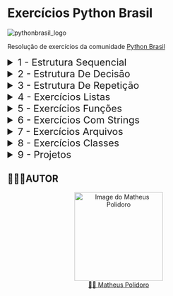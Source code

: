 # Exercícios Python Brasil 
![pythonbrasil_logo](https://github.com/MatheusLPolidoro/python_brasil/assets/89528428/7c43d52a-bf1a-4add-9b72-72962962a3f9)

Resolução de exercícios da comunidade [Python Brasil](https://wiki.python.org.br/ListaDeExercicios)

<details>
  <summary style="font-size:22px; cursor: pointer;">1 - Estrutura Sequencial</summary>

  | Enunciados   | Soluções          | Status|
  |:-------------|:------------------|:------|
  |[Ex. 01](https://github.com/MatheusLPolidoro/python_brasil/blob/main/1%20-%20EstruturaSequencial/01/exercicio.md)|[Ex. 01](https://github.com/MatheusLPolidoro/python_brasil/blob/main/1%20-%20EstruturaSequencial/01/__init__.py) | :heavy_check_mark:|
  |[Ex. 02](https://github.com/MatheusLPolidoro/python_brasil/blob/main/1%20-%20EstruturaSequencial/02/exercicio.md)|[Ex. 02](https://github.com/MatheusLPolidoro/python_brasil/blob/main/1%20-%20EstruturaSequencial/02/__init__.py) | :heavy_check_mark:|
  |[Ex. 03](https://github.com/MatheusLPolidoro/python_brasil/blob/main/1%20-%20EstruturaSequencial/03/exercicio.md)|[Ex. 03](https://github.com/MatheusLPolidoro/python_brasil/blob/main/1%20-%20EstruturaSequencial/03/__init__.py) | :heavy_check_mark:|
  |[Ex. 04](https://github.com/MatheusLPolidoro/python_brasil/blob/main/1%20-%20EstruturaSequencial/04/exercicio.md)|[Ex. 04](https://github.com/MatheusLPolidoro/python_brasil/blob/main/1%20-%20EstruturaSequencial/04/__init__.py) | :heavy_check_mark:|
  |[Ex. 05](https://github.com/MatheusLPolidoro/python_brasil/blob/main/1%20-%20EstruturaSequencial/05/exercicio.md)|[Ex. 05](https://github.com/MatheusLPolidoro/python_brasil/blob/main/1%20-%20EstruturaSequencial/05/__init__.py) | :heavy_check_mark:|
  |[Ex. 06](https://github.com/MatheusLPolidoro/python_brasil/blob/main/1%20-%20EstruturaSequencial/06/exercicio.md)|[Ex. 06](https://github.com/MatheusLPolidoro/python_brasil/blob/main/1%20-%20EstruturaSequencial/06/__init__.py) | :heavy_check_mark:|
  |[Ex. 07](https://github.com/MatheusLPolidoro/python_brasil/blob/main/1%20-%20EstruturaSequencial/07/exercicio.md)|[Ex. 07](https://github.com/MatheusLPolidoro/python_brasil/blob/main/1%20-%20EstruturaSequencial/07/__init__.py) | :heavy_check_mark:|
  |[Ex. 08](https://github.com/MatheusLPolidoro/python_brasil/blob/main/1%20-%20EstruturaSequencial/08/exercicio.md)|[Ex. 08](https://github.com/MatheusLPolidoro/python_brasil/blob/main/1%20-%20EstruturaSequencial/08/__init__.py) | :heavy_check_mark:|
  |[Ex. 09](https://github.com/MatheusLPolidoro/python_brasil/blob/main/1%20-%20EstruturaSequencial/09/exercicio.md)|[Ex. 09](https://github.com/MatheusLPolidoro/python_brasil/blob/main/1%20-%20EstruturaSequencial/09/__init__.py) | :heavy_check_mark:|
  |[Ex. 10](https://github.com/MatheusLPolidoro/python_brasil/blob/main/1%20-%20EstruturaSequencial/10/exercicio.md)|[Ex. 10](https://github.com/MatheusLPolidoro/python_brasil/blob/main/1%20-%20EstruturaSequencial/10/__init__.py) | :heavy_check_mark:| 
  |[Ex. 11](https://github.com/MatheusLPolidoro/python_brasil/blob/main/1%20-%20EstruturaSequencial/11/exercicio.md)|[Ex. 11](https://github.com/MatheusLPolidoro/python_brasil/blob/main/1%20-%20EstruturaSequencial/11/__init__.py) | :heavy_check_mark:| 
  |[Ex. 12](https://github.com/MatheusLPolidoro/python_brasil/blob/main/1%20-%20EstruturaSequencial/12/exercicio.md)|[Ex. 12](https://github.com/MatheusLPolidoro/python_brasil/blob/main/1%20-%20EstruturaSequencial/12/__init__.py) | :heavy_check_mark:| 
  |[Ex. 13](https://github.com/MatheusLPolidoro/python_brasil/blob/main/1%20-%20EstruturaSequencial/13/exercicio.md)|[Ex. 13](https://github.com/MatheusLPolidoro/python_brasil/blob/main/1%20-%20EstruturaSequencial/13/__init__.py) | :heavy_check_mark:| 
  |[Ex. 14](https://github.com/MatheusLPolidoro/python_brasil/blob/main/1%20-%20EstruturaSequencial/14/exercicio.md)|[Ex. 14](https://github.com/MatheusLPolidoro/python_brasil/blob/main/1%20-%20EstruturaSequencial/14/__init__.py) | :heavy_check_mark:| 
  |[Ex. 15](https://github.com/MatheusLPolidoro/python_brasil/blob/main/1%20-%20EstruturaSequencial/15/exercicio.md)|[Ex. 15](https://github.com/MatheusLPolidoro/python_brasil/blob/main/1%20-%20EstruturaSequencial/15/__init__.py) | :heavy_check_mark:| 
  |[Ex. 16](https://github.com/MatheusLPolidoro/python_brasil/blob/main/1%20-%20EstruturaSequencial/16/exercicio.md)|[Ex. 16](https://github.com/MatheusLPolidoro/python_brasil/blob/main/1%20-%20EstruturaSequencial/16/__init__.py) | :heavy_check_mark:| 
  |[Ex. 17](https://github.com/MatheusLPolidoro/python_brasil/blob/main/1%20-%20EstruturaSequencial/17/exercicio.md)|[Ex. 17](https://github.com/MatheusLPolidoro/python_brasil/blob/main/1%20-%20EstruturaSequencial/17/__init__.py) | :heavy_check_mark:| 
  |[Ex. 18](https://github.com/MatheusLPolidoro/python_brasil/blob/main/1%20-%20EstruturaSequencial/18/exercicio.md)|[Ex. 18](https://github.com/MatheusLPolidoro/python_brasil/blob/main/1%20-%20EstruturaSequencial/18/__init__.py) | :heavy_check_mark:| 

</details>

<details>
  <summary style="font-size:22px; cursor: pointer;">2 - Estrutura De Decisão</summary>

  
  | Enunciados   | Soluções          | Status|
  |:-------------|:------------------|:------|
  |[Ex. 01](https://github.com/MatheusLPolidoro/python_brasil/blob/main/2%20-%20EstruturaDeDecisao/01/exercicio.md)|[Ex. 01](https://github.com/MatheusLPolidoro/python_brasil/blob/main/2%20-%20EstruturaDeDecisao/01/__init__.py) | :heavy_check_mark:|
  |[Ex. 02](https://github.com/MatheusLPolidoro/python_brasil/blob/main/2%20-%20EstruturaDeDecisao/02/exercicio.md)|[Ex. 02](https://github.com/MatheusLPolidoro/python_brasil/blob/main/2%20-%20EstruturaDeDecisao/02/__init__.py) | :heavy_check_mark:|
  |[Ex. 03](https://github.com/MatheusLPolidoro/python_brasil/blob/main/2%20-%20EstruturaDeDecisao/03/exercicio.md)|[Ex. 03](https://github.com/MatheusLPolidoro/python_brasil/blob/main/2%20-%20EstruturaDeDecisao/03/__init__.py) | :heavy_check_mark:|
  |[Ex. 04](https://github.com/MatheusLPolidoro/python_brasil/blob/main/2%20-%20EstruturaDeDecisao/04/exercicio.md)|[Ex. 04](https://github.com/MatheusLPolidoro/python_brasil/blob/main/2%20-%20EstruturaDeDecisao/04/__init__.py) | :heavy_check_mark:|
  |[Ex. 05](https://github.com/MatheusLPolidoro/python_brasil/blob/main/2%20-%20EstruturaDeDecisao/05/exercicio.md)|[Ex. 05](https://github.com/MatheusLPolidoro/python_brasil/blob/main/2%20-%20EstruturaDeDecisao/05/__init__.py) | :heavy_check_mark:|
  |[Ex. 06](https://github.com/MatheusLPolidoro/python_brasil/blob/main/2%20-%20EstruturaDeDecisao/06/exercicio.md)|[Ex. 06](https://github.com/MatheusLPolidoro/python_brasil/blob/main/2%20-%20EstruturaDeDecisao/06/__init__.py) | :heavy_check_mark:|
  |[Ex. 07](https://github.com/MatheusLPolidoro/python_brasil/blob/main/2%20-%20EstruturaDeDecisao/07/exercicio.md)|[Ex. 07](https://github.com/MatheusLPolidoro/python_brasil/blob/main/2%20-%20EstruturaDeDecisao/07/__init__.py) | :heavy_check_mark:|
  |[Ex. 08](https://github.com/MatheusLPolidoro/python_brasil/blob/main/2%20-%20EstruturaDeDecisao/08/exercicio.md)|[Ex. 08](https://github.com/MatheusLPolidoro/python_brasil/blob/main/2%20-%20EstruturaDeDecisao/08/__init__.py) | :heavy_check_mark:|
  |[Ex. 09](https://github.com/MatheusLPolidoro/python_brasil/blob/main/2%20-%20EstruturaDeDecisao/09/exercicio.md)|[Ex. 09](https://github.com/MatheusLPolidoro/python_brasil/blob/main/2%20-%20EstruturaDeDecisao/09/__init__.py) | :heavy_check_mark:|
  |[Ex. 10](https://github.com/MatheusLPolidoro/python_brasil/blob/main/2%20-%20EstruturaDeDecisao/10/exercicio.md)|[Ex. 10](https://github.com/MatheusLPolidoro/python_brasil/blob/main/2%20-%20EstruturaDeDecisao/10/__init__.py) | :heavy_check_mark:| 
  |[Ex. 11](https://github.com/MatheusLPolidoro/python_brasil/blob/main/2%20-%20EstruturaDeDecisao/11/exercicio.md)|[Ex. 11](https://github.com/MatheusLPolidoro/python_brasil/blob/main/2%20-%20EstruturaDeDecisao/11/__init__.py) | :heavy_check_mark:| 
  |[Ex. 12](https://github.com/MatheusLPolidoro/python_brasil/blob/main/2%20-%20EstruturaDeDecisao/12/exercicio.md)|[Ex. 12](https://github.com/MatheusLPolidoro/python_brasil/blob/main/2%20-%20EstruturaDeDecisao/12/__init__.py) | :heavy_check_mark:| 
  |[Ex. 13](https://github.com/MatheusLPolidoro/python_brasil/blob/main/2%20-%20EstruturaDeDecisao/13/exercicio.md)|[Ex. 13](https://github.com/MatheusLPolidoro/python_brasil/blob/main/2%20-%20EstruturaDeDecisao/13/__init__.py) | :heavy_check_mark:| 
  |[Ex. 14](https://github.com/MatheusLPolidoro/python_brasil/blob/main/2%20-%20EstruturaDeDecisao/14/exercicio.md)|[Ex. 14](https://github.com/MatheusLPolidoro/python_brasil/blob/main/2%20-%20EstruturaDeDecisao/14/__init__.py) | :heavy_check_mark:| 
  |[Ex. 15](https://github.com/MatheusLPolidoro/python_brasil/blob/main/2%20-%20EstruturaDeDecisao/15/exercicio.md)|[Ex. 15](https://github.com/MatheusLPolidoro/python_brasil/blob/main/2%20-%20EstruturaDeDecisao/15/__init__.py) | :heavy_check_mark:| 
  |[Ex. 16](https://github.com/MatheusLPolidoro/python_brasil/blob/main/2%20-%20EstruturaDeDecisao/16/exercicio.md)|[Ex. 16](https://github.com/MatheusLPolidoro/python_brasil/blob/main/2%20-%20EstruturaDeDecisao/16/__init__.py) | :heavy_check_mark:| 
  |[Ex. 17](https://github.com/MatheusLPolidoro/python_brasil/blob/main/2%20-%20EstruturaDeDecisao/17/exercicio.md)|[Ex. 17](https://github.com/MatheusLPolidoro/python_brasil/blob/main/2%20-%20EstruturaDeDecisao/17/__init__.py) | :heavy_check_mark:| 
  |[Ex. 18](https://github.com/MatheusLPolidoro/python_brasil/blob/main/2%20-%20EstruturaDeDecisao/18/exercicio.md)|[Ex. 18](https://github.com/MatheusLPolidoro/python_brasil/blob/main/2%20-%20EstruturaDeDecisao/18/__init__.py) | | 
  |[Ex. 19](https://github.com/MatheusLPolidoro/python_brasil/blob/main/2%20-%20EstruturaDeDecisao/19/exercicio.md)|[Ex. 19](https://github.com/MatheusLPolidoro/python_brasil/blob/main/2%20-%20EstruturaDeDecisao/19/__init__.py) | | 
  |[Ex. 20](https://github.com/MatheusLPolidoro/python_brasil/blob/main/2%20-%20EstruturaDeDecisao/20/exercicio.md)|[Ex. 20](https://github.com/MatheusLPolidoro/python_brasil/blob/main/2%20-%20EstruturaDeDecisao/20/__init__.py) | | 
  |[Ex. 21](https://github.com/MatheusLPolidoro/python_brasil/blob/main/2%20-%20EstruturaDeDecisao/21/exercicio.md)|[Ex. 21](https://github.com/MatheusLPolidoro/python_brasil/blob/main/2%20-%20EstruturaDeDecisao/21/__init__.py) | | 
  |[Ex. 22](https://github.com/MatheusLPolidoro/python_brasil/blob/main/2%20-%20EstruturaDeDecisao/22/exercicio.md)|[Ex. 22](https://github.com/MatheusLPolidoro/python_brasil/blob/main/2%20-%20EstruturaDeDecisao/22/__init__.py) | | 
  |[Ex. 23](https://github.com/MatheusLPolidoro/python_brasil/blob/main/2%20-%20EstruturaDeDecisao/23/exercicio.md)|[Ex. 23](https://github.com/MatheusLPolidoro/python_brasil/blob/main/2%20-%20EstruturaDeDecisao/23/__init__.py) | | 
  |[Ex. 24](https://github.com/MatheusLPolidoro/python_brasil/blob/main/2%20-%20EstruturaDeDecisao/24/exercicio.md)|[Ex. 24](https://github.com/MatheusLPolidoro/python_brasil/blob/main/2%20-%20EstruturaDeDecisao/24/__init__.py) | | 
  |[Ex. 25](https://github.com/MatheusLPolidoro/python_brasil/blob/main/2%20-%20EstruturaDeDecisao/25/exercicio.md)|[Ex. 25](https://github.com/MatheusLPolidoro/python_brasil/blob/main/2%20-%20EstruturaDeDecisao/25/__init__.py) | | 
  |[Ex. 26](https://github.com/MatheusLPolidoro/python_brasil/blob/main/2%20-%20EstruturaDeDecisao/26/exercicio.md)|[Ex. 26](https://github.com/MatheusLPolidoro/python_brasil/blob/main/2%20-%20EstruturaDeDecisao/26/__init__.py) | | 
  |[Ex. 27](https://github.com/MatheusLPolidoro/python_brasil/blob/main/2%20-%20EstruturaDeDecisao/27/exercicio.md)|[Ex. 27](https://github.com/MatheusLPolidoro/python_brasil/blob/main/2%20-%20EstruturaDeDecisao/27/__init__.py) | | 
  |[Ex. 28](https://github.com/MatheusLPolidoro/python_brasil/blob/main/2%20-%20EstruturaDeDecisao/28/exercicio.md)|[Ex. 28](https://github.com/MatheusLPolidoro/python_brasil/blob/main/2%20-%20EstruturaDeDecisao/28/__init__.py) | | 

</details>

<details>
  <summary style="font-size:22px; cursor: pointer;">3 - Estrutura De Repetição</summary>

  
  | Enunciados   | Soluções          | Status|
  |:-------------|:------------------|:------|
  |[Ex. 01](https://github.com/MatheusLPolidoro/python_brasil/blob/main/3%20-%20EstruturaDeRepeticao/01/exercicio.md)|[Ex. 01](https://github.com/MatheusLPolidoro/python_brasil/blob/main/3%20-%20EstruturaDeRepeticao/01/__init__.py) | |
  |[Ex. 02](https://github.com/MatheusLPolidoro/python_brasil/blob/main/3%20-%20EstruturaDeRepeticao/02/exercicio.md)|[Ex. 02](https://github.com/MatheusLPolidoro/python_brasil/blob/main/3%20-%20EstruturaDeRepeticao/02/__init__.py) | |
  |[Ex. 03](https://github.com/MatheusLPolidoro/python_brasil/blob/main/3%20-%20EstruturaDeRepeticao/03/exercicio.md)|[Ex. 03](https://github.com/MatheusLPolidoro/python_brasil/blob/main/3%20-%20EstruturaDeRepeticao/03/__init__.py) | |
  |[Ex. 04](https://github.com/MatheusLPolidoro/python_brasil/blob/main/3%20-%20EstruturaDeRepeticao/04/exercicio.md)|[Ex. 04](https://github.com/MatheusLPolidoro/python_brasil/blob/main/3%20-%20EstruturaDeRepeticao/04/__init__.py) | |
  |[Ex. 05](https://github.com/MatheusLPolidoro/python_brasil/blob/main/3%20-%20EstruturaDeRepeticao/05/exercicio.md)|[Ex. 05](https://github.com/MatheusLPolidoro/python_brasil/blob/main/3%20-%20EstruturaDeRepeticao/05/__init__.py) | |
  |[Ex. 06](https://github.com/MatheusLPolidoro/python_brasil/blob/main/3%20-%20EstruturaDeRepeticao/06/exercicio.md)|[Ex. 06](https://github.com/MatheusLPolidoro/python_brasil/blob/main/3%20-%20EstruturaDeRepeticao/06/__init__.py) | |
  |[Ex. 07](https://github.com/MatheusLPolidoro/python_brasil/blob/main/3%20-%20EstruturaDeRepeticao/07/exercicio.md)|[Ex. 07](https://github.com/MatheusLPolidoro/python_brasil/blob/main/3%20-%20EstruturaDeRepeticao/07/__init__.py) | |
  |[Ex. 08](https://github.com/MatheusLPolidoro/python_brasil/blob/main/3%20-%20EstruturaDeRepeticao/08/exercicio.md)|[Ex. 08](https://github.com/MatheusLPolidoro/python_brasil/blob/main/3%20-%20EstruturaDeRepeticao/08/__init__.py) | |
  |[Ex. 09](https://github.com/MatheusLPolidoro/python_brasil/blob/main/3%20-%20EstruturaDeRepeticao/09/exercicio.md)|[Ex. 09](https://github.com/MatheusLPolidoro/python_brasil/blob/main/3%20-%20EstruturaDeRepeticao/09/__init__.py) | |
  |[Ex. 10](https://github.com/MatheusLPolidoro/python_brasil/blob/main/3%20-%20EstruturaDeRepeticao/10/exercicio.md)|[Ex. 10](https://github.com/MatheusLPolidoro/python_brasil/blob/main/3%20-%20EstruturaDeRepeticao/10/__init__.py) | | 
  |[Ex. 11](https://github.com/MatheusLPolidoro/python_brasil/blob/main/3%20-%20EstruturaDeRepeticao/11/exercicio.md)|[Ex. 11](https://github.com/MatheusLPolidoro/python_brasil/blob/main/3%20-%20EstruturaDeRepeticao/11/__init__.py) | | 
  |[Ex. 12](https://github.com/MatheusLPolidoro/python_brasil/blob/main/3%20-%20EstruturaDeRepeticao/12/exercicio.md)|[Ex. 12](https://github.com/MatheusLPolidoro/python_brasil/blob/main/3%20-%20EstruturaDeRepeticao/12/__init__.py) | | 
  |[Ex. 13](https://github.com/MatheusLPolidoro/python_brasil/blob/main/3%20-%20EstruturaDeRepeticao/13/exercicio.md)|[Ex. 13](https://github.com/MatheusLPolidoro/python_brasil/blob/main/3%20-%20EstruturaDeRepeticao/13/__init__.py) | | 
  |[Ex. 14](https://github.com/MatheusLPolidoro/python_brasil/blob/main/3%20-%20EstruturaDeRepeticao/14/exercicio.md)|[Ex. 14](https://github.com/MatheusLPolidoro/python_brasil/blob/main/3%20-%20EstruturaDeRepeticao/14/__init__.py) | | 
  |[Ex. 15](https://github.com/MatheusLPolidoro/python_brasil/blob/main/3%20-%20EstruturaDeRepeticao/15/exercicio.md)|[Ex. 15](https://github.com/MatheusLPolidoro/python_brasil/blob/main/3%20-%20EstruturaDeRepeticao/15/__init__.py) | | 
  |[Ex. 16](https://github.com/MatheusLPolidoro/python_brasil/blob/main/3%20-%20EstruturaDeRepeticao/16/exercicio.md)|[Ex. 16](https://github.com/MatheusLPolidoro/python_brasil/blob/main/3%20-%20EstruturaDeRepeticao/16/__init__.py) | | 
  |[Ex. 17](https://github.com/MatheusLPolidoro/python_brasil/blob/main/3%20-%20EstruturaDeRepeticao/17/exercicio.md)|[Ex. 17](https://github.com/MatheusLPolidoro/python_brasil/blob/main/3%20-%20EstruturaDeRepeticao/17/__init__.py) | | 
  |[Ex. 18](https://github.com/MatheusLPolidoro/python_brasil/blob/main/3%20-%20EstruturaDeRepeticao/18/exercicio.md)|[Ex. 18](https://github.com/MatheusLPolidoro/python_brasil/blob/main/3%20-%20EstruturaDeRepeticao/18/__init__.py) | | 
  |[Ex. 19](https://github.com/MatheusLPolidoro/python_brasil/blob/main/3%20-%20EstruturaDeRepeticao/19/exercicio.md)|[Ex. 19](https://github.com/MatheusLPolidoro/python_brasil/blob/main/3%20-%20EstruturaDeRepeticao/19/__init__.py) | | 
  |[Ex. 20](https://github.com/MatheusLPolidoro/python_brasil/blob/main/3%20-%20EstruturaDeRepeticao/20/exercicio.md)|[Ex. 20](https://github.com/MatheusLPolidoro/python_brasil/blob/main/3%20-%20EstruturaDeRepeticao/20/__init__.py) | | 
  |[Ex. 21](https://github.com/MatheusLPolidoro/python_brasil/blob/main/3%20-%20EstruturaDeRepeticao/21/exercicio.md)|[Ex. 21](https://github.com/MatheusLPolidoro/python_brasil/blob/main/3%20-%20EstruturaDeRepeticao/21/__init__.py) | | 
  |[Ex. 22](https://github.com/MatheusLPolidoro/python_brasil/blob/main/3%20-%20EstruturaDeRepeticao/22/exercicio.md)|[Ex. 22](https://github.com/MatheusLPolidoro/python_brasil/blob/main/3%20-%20EstruturaDeRepeticao/22/__init__.py) | | 
  |[Ex. 23](https://github.com/MatheusLPolidoro/python_brasil/blob/main/3%20-%20EstruturaDeRepeticao/23/exercicio.md)|[Ex. 23](https://github.com/MatheusLPolidoro/python_brasil/blob/main/3%20-%20EstruturaDeRepeticao/23/__init__.py) | | 
  |[Ex. 24](https://github.com/MatheusLPolidoro/python_brasil/blob/main/3%20-%20EstruturaDeRepeticao/24/exercicio.md)|[Ex. 24](https://github.com/MatheusLPolidoro/python_brasil/blob/main/3%20-%20EstruturaDeRepeticao/24/__init__.py) | | 
  |[Ex. 25](https://github.com/MatheusLPolidoro/python_brasil/blob/main/3%20-%20EstruturaDeRepeticao/25/exercicio.md)|[Ex. 25](https://github.com/MatheusLPolidoro/python_brasil/blob/main/3%20-%20EstruturaDeRepeticao/25/__init__.py) | | 
  |[Ex. 26](https://github.com/MatheusLPolidoro/python_brasil/blob/main/3%20-%20EstruturaDeRepeticao/26/exercicio.md)|[Ex. 26](https://github.com/MatheusLPolidoro/python_brasil/blob/main/3%20-%20EstruturaDeRepeticao/26/__init__.py) | | 
  |[Ex. 27](https://github.com/MatheusLPolidoro/python_brasil/blob/main/3%20-%20EstruturaDeRepeticao/27/exercicio.md)|[Ex. 27](https://github.com/MatheusLPolidoro/python_brasil/blob/main/3%20-%20EstruturaDeRepeticao/27/__init__.py) | | 
  |[Ex. 28](https://github.com/MatheusLPolidoro/python_brasil/blob/main/3%20-%20EstruturaDeRepeticao/28/exercicio.md)|[Ex. 28](https://github.com/MatheusLPolidoro/python_brasil/blob/main/3%20-%20EstruturaDeRepeticao/28/__init__.py) | | 
  |[Ex. 30](https://github.com/MatheusLPolidoro/python_brasil/blob/main/3%20-%20EstruturaDeRepeticao/30/exercicio.md)|[Ex. 30](https://github.com/MatheusLPolidoro/python_brasil/blob/main/3%20-%20EstruturaDeRepeticao/30/__init__.py) | | 
  |[Ex. 31](https://github.com/MatheusLPolidoro/python_brasil/blob/main/3%20-%20EstruturaDeRepeticao/31/exercicio.md)|[Ex. 31](https://github.com/MatheusLPolidoro/python_brasil/blob/main/3%20-%20EstruturaDeRepeticao/31/__init__.py) | | 
  |[Ex. 32](https://github.com/MatheusLPolidoro/python_brasil/blob/main/3%20-%20EstruturaDeRepeticao/32/exercicio.md)|[Ex. 32](https://github.com/MatheusLPolidoro/python_brasil/blob/main/3%20-%20EstruturaDeRepeticao/32/__init__.py) | |
  |[Ex. 33](https://github.com/MatheusLPolidoro/python_brasil/blob/main/3%20-%20EstruturaDeRepeticao/33/exercicio.md)|[Ex. 33](https://github.com/MatheusLPolidoro/python_brasil/blob/main/3%20-%20EstruturaDeRepeticao/33/__init__.py) | |
  |[Ex. 34](https://github.com/MatheusLPolidoro/python_brasil/blob/main/3%20-%20EstruturaDeRepeticao/34/exercicio.md)|[Ex. 34](https://github.com/MatheusLPolidoro/python_brasil/blob/main/3%20-%20EstruturaDeRepeticao/34/__init__.py) | |
  |[Ex. 35](https://github.com/MatheusLPolidoro/python_brasil/blob/main/3%20-%20EstruturaDeRepeticao/35/exercicio.md)|[Ex. 35](https://github.com/MatheusLPolidoro/python_brasil/blob/main/3%20-%20EstruturaDeRepeticao/35/__init__.py) | |
  |[Ex. 36](https://github.com/MatheusLPolidoro/python_brasil/blob/main/3%20-%20EstruturaDeRepeticao/36/exercicio.md)|[Ex. 36](https://github.com/MatheusLPolidoro/python_brasil/blob/main/3%20-%20EstruturaDeRepeticao/36/__init__.py) | |
  |[Ex. 37](https://github.com/MatheusLPolidoro/python_brasil/blob/main/3%20-%20EstruturaDeRepeticao/37/exercicio.md)|[Ex. 37](https://github.com/MatheusLPolidoro/python_brasil/blob/main/3%20-%20EstruturaDeRepeticao/37/__init__.py) | |
  |[Ex. 38](https://github.com/MatheusLPolidoro/python_brasil/blob/main/3%20-%20EstruturaDeRepeticao/38/exercicio.md)|[Ex. 38](https://github.com/MatheusLPolidoro/python_brasil/blob/main/3%20-%20EstruturaDeRepeticao/38/__init__.py) | |
  |[Ex. 39](https://github.com/MatheusLPolidoro/python_brasil/blob/main/3%20-%20EstruturaDeRepeticao/39/exercicio.md)|[Ex. 39](https://github.com/MatheusLPolidoro/python_brasil/blob/main/3%20-%20EstruturaDeRepeticao/39/__init__.py) | |
  |[Ex. 40](https://github.com/MatheusLPolidoro/python_brasil/blob/main/3%20-%20EstruturaDeRepeticao/40/exercicio.md)|[Ex. 40](https://github.com/MatheusLPolidoro/python_brasil/blob/main/3%20-%20EstruturaDeRepeticao/40/__init__.py) | | 
  |[Ex. 41](https://github.com/MatheusLPolidoro/python_brasil/blob/main/3%20-%20EstruturaDeRepeticao/41/exercicio.md)|[Ex. 41](https://github.com/MatheusLPolidoro/python_brasil/blob/main/3%20-%20EstruturaDeRepeticao/41/__init__.py) | | 
  |[Ex. 42](https://github.com/MatheusLPolidoro/python_brasil/blob/main/3%20-%20EstruturaDeRepeticao/42/exercicio.md)|[Ex. 42](https://github.com/MatheusLPolidoro/python_brasil/blob/main/3%20-%20EstruturaDeRepeticao/42/__init__.py) | | 
  |[Ex. 44](https://github.com/MatheusLPolidoro/python_brasil/blob/main/3%20-%20EstruturaDeRepeticao/44/exercicio.md)|[Ex. 44](https://github.com/MatheusLPolidoro/python_brasil/blob/main/3%20-%20EstruturaDeRepeticao/44/__init__.py) | | 
  |[Ex. 45](https://github.com/MatheusLPolidoro/python_brasil/blob/main/3%20-%20EstruturaDeRepeticao/45/exercicio.md)|[Ex. 45](https://github.com/MatheusLPolidoro/python_brasil/blob/main/3%20-%20EstruturaDeRepeticao/45/__init__.py) | | 
  |[Ex. 46](https://github.com/MatheusLPolidoro/python_brasil/blob/main/3%20-%20EstruturaDeRepeticao/46/exercicio.md)|[Ex. 46](https://github.com/MatheusLPolidoro/python_brasil/blob/main/3%20-%20EstruturaDeRepeticao/46/__init__.py) | | 
  |[Ex. 47](https://github.com/MatheusLPolidoro/python_brasil/blob/main/3%20-%20EstruturaDeRepeticao/47/exercicio.md)|[Ex. 47](https://github.com/MatheusLPolidoro/python_brasil/blob/main/3%20-%20EstruturaDeRepeticao/47/__init__.py) | | 
  |[Ex. 48](https://github.com/MatheusLPolidoro/python_brasil/blob/main/3%20-%20EstruturaDeRepeticao/48/exercicio.md)|[Ex. 48](https://github.com/MatheusLPolidoro/python_brasil/blob/main/3%20-%20EstruturaDeRepeticao/48/__init__.py) | | 
  |[Ex. 49](https://github.com/MatheusLPolidoro/python_brasil/blob/main/3%20-%20EstruturaDeRepeticao/49/exercicio.md)|[Ex. 49](https://github.com/MatheusLPolidoro/python_brasil/blob/main/3%20-%20EstruturaDeRepeticao/49/__init__.py) | | 
  |[Ex. 50](https://github.com/MatheusLPolidoro/python_brasil/blob/main/3%20-%20EstruturaDeRepeticao/50/exercicio.md)|[Ex. 50](https://github.com/MatheusLPolidoro/python_brasil/blob/main/3%20-%20EstruturaDeRepeticao/50/__init__.py) | | 
  |[Ex. 51](https://github.com/MatheusLPolidoro/python_brasil/blob/main/3%20-%20EstruturaDeRepeticao/51/exercicio.md)|[Ex. 51](https://github.com/MatheusLPolidoro/python_brasil/blob/main/3%20-%20EstruturaDeRepeticao/51/__init__.py) | | 
</details>


<details>
  <summary style="font-size:22px; cursor: pointer;">4 - Exercícios Listas</summary>

  
  | Enunciados   | Soluções          | Status|
  |:-------------|:------------------|:------|
  |[Ex. 01](https://github.com/MatheusLPolidoro/python_brasil/blob/main/4%20-%20ExerciciosListas/01/exercicio.md)|[Ex. 01](https://github.com/MatheusLPolidoro/python_brasil/blob/main/4%20-%20ExerciciosListas/01/__init__.py) | |
  |[Ex. 02](https://github.com/MatheusLPolidoro/python_brasil/blob/main/4%20-%20ExerciciosListas/02/exercicio.md)|[Ex. 02](https://github.com/MatheusLPolidoro/python_brasil/blob/main/4%20-%20ExerciciosListas/02/__init__.py) | |
  |[Ex. 03](https://github.com/MatheusLPolidoro/python_brasil/blob/main/4%20-%20ExerciciosListas/03/exercicio.md)|[Ex. 03](https://github.com/MatheusLPolidoro/python_brasil/blob/main/4%20-%20ExerciciosListas/03/__init__.py) | |
  |[Ex. 04](https://github.com/MatheusLPolidoro/python_brasil/blob/main/4%20-%20ExerciciosListas/04/exercicio.md)|[Ex. 04](https://github.com/MatheusLPolidoro/python_brasil/blob/main/4%20-%20ExerciciosListas/04/__init__.py) | |
  |[Ex. 05](https://github.com/MatheusLPolidoro/python_brasil/blob/main/4%20-%20ExerciciosListas/05/exercicio.md)|[Ex. 05](https://github.com/MatheusLPolidoro/python_brasil/blob/main/4%20-%20ExerciciosListas/05/__init__.py) | |
  |[Ex. 06](https://github.com/MatheusLPolidoro/python_brasil/blob/main/4%20-%20ExerciciosListas/06/exercicio.md)|[Ex. 06](https://github.com/MatheusLPolidoro/python_brasil/blob/main/4%20-%20ExerciciosListas/06/__init__.py) | |
  |[Ex. 07](https://github.com/MatheusLPolidoro/python_brasil/blob/main/4%20-%20ExerciciosListas/07/exercicio.md)|[Ex. 07](https://github.com/MatheusLPolidoro/python_brasil/blob/main/4%20-%20ExerciciosListas/07/__init__.py) | |
  |[Ex. 08](https://github.com/MatheusLPolidoro/python_brasil/blob/main/4%20-%20ExerciciosListas/08/exercicio.md)|[Ex. 08](https://github.com/MatheusLPolidoro/python_brasil/blob/main/4%20-%20ExerciciosListas/08/__init__.py) | |
  |[Ex. 09](https://github.com/MatheusLPolidoro/python_brasil/blob/main/4%20-%20ExerciciosListas/09/exercicio.md)|[Ex. 09](https://github.com/MatheusLPolidoro/python_brasil/blob/main/4%20-%20ExerciciosListas/09/__init__.py) | |
  |[Ex. 10](https://github.com/MatheusLPolidoro/python_brasil/blob/main/4%20-%20ExerciciosListas/10/exercicio.md)|[Ex. 10](https://github.com/MatheusLPolidoro/python_brasil/blob/main/4%20-%20ExerciciosListas/10/__init__.py) | | 
  |[Ex. 11](https://github.com/MatheusLPolidoro/python_brasil/blob/main/4%20-%20ExerciciosListas/11/exercicio.md)|[Ex. 11](https://github.com/MatheusLPolidoro/python_brasil/blob/main/4%20-%20ExerciciosListas/11/__init__.py) | | 
  |[Ex. 12](https://github.com/MatheusLPolidoro/python_brasil/blob/main/4%20-%20ExerciciosListas/12/exercicio.md)|[Ex. 12](https://github.com/MatheusLPolidoro/python_brasil/blob/main/4%20-%20ExerciciosListas/12/__init__.py) | | 
  |[Ex. 13](https://github.com/MatheusLPolidoro/python_brasil/blob/main/4%20-%20ExerciciosListas/13/exercicio.md)|[Ex. 13](https://github.com/MatheusLPolidoro/python_brasil/blob/main/4%20-%20ExerciciosListas/13/__init__.py) | | 
  |[Ex. 14](https://github.com/MatheusLPolidoro/python_brasil/blob/main/4%20-%20ExerciciosListas/14/exercicio.md)|[Ex. 14](https://github.com/MatheusLPolidoro/python_brasil/blob/main/4%20-%20ExerciciosListas/14/__init__.py) | | 
  |[Ex. 15](https://github.com/MatheusLPolidoro/python_brasil/blob/main/4%20-%20ExerciciosListas/15/exercicio.md)|[Ex. 15](https://github.com/MatheusLPolidoro/python_brasil/blob/main/4%20-%20ExerciciosListas/15/__init__.py) | | 
  |[Ex. 16](https://github.com/MatheusLPolidoro/python_brasil/blob/main/4%20-%20ExerciciosListas/16/exercicio.md)|[Ex. 16](https://github.com/MatheusLPolidoro/python_brasil/blob/main/4%20-%20ExerciciosListas/16/__init__.py) | | 
  |[Ex. 17](https://github.com/MatheusLPolidoro/python_brasil/blob/main/4%20-%20ExerciciosListas/17/exercicio.md)|[Ex. 17](https://github.com/MatheusLPolidoro/python_brasil/blob/main/4%20-%20ExerciciosListas/17/__init__.py) | | 
  |[Ex. 18](https://github.com/MatheusLPolidoro/python_brasil/blob/main/4%20-%20ExerciciosListas/18/exercicio.md)|[Ex. 18](https://github.com/MatheusLPolidoro/python_brasil/blob/main/4%20-%20ExerciciosListas/18/__init__.py) | | 
  |[Ex. 19](https://github.com/MatheusLPolidoro/python_brasil/blob/main/4%20-%20ExerciciosListas/19/exercicio.md)|[Ex. 19](https://github.com/MatheusLPolidoro/python_brasil/blob/main/4%20-%20ExerciciosListas/19/__init__.py) | | 
  |[Ex. 20](https://github.com/MatheusLPolidoro/python_brasil/blob/main/4%20-%20ExerciciosListas/20/exercicio.md)|[Ex. 20](https://github.com/MatheusLPolidoro/python_brasil/blob/main/4%20-%20ExerciciosListas/20/__init__.py) | | 
  |[Ex. 21](https://github.com/MatheusLPolidoro/python_brasil/blob/main/4%20-%20ExerciciosListas/21/exercicio.md)|[Ex. 21](https://github.com/MatheusLPolidoro/python_brasil/blob/main/4%20-%20ExerciciosListas/21/__init__.py) | | 
  |[Ex. 22](https://github.com/MatheusLPolidoro/python_brasil/blob/main/4%20-%20ExerciciosListas/22/exercicio.md)|[Ex. 22](https://github.com/MatheusLPolidoro/python_brasil/blob/main/4%20-%20ExerciciosListas/22/__init__.py) | | 
  |[Ex. 23](https://github.com/MatheusLPolidoro/python_brasil/blob/main/4%20-%20ExerciciosListas/23/exercicio.md)|[Ex. 23](https://github.com/MatheusLPolidoro/python_brasil/blob/main/4%20-%20ExerciciosListas/23/__init__.py) | | 
  |[Ex. 24](https://github.com/MatheusLPolidoro/python_brasil/blob/main/4%20-%20ExerciciosListas/24/exercicio.md)|[Ex. 24](https://github.com/MatheusLPolidoro/python_brasil/blob/main/4%20-%20ExerciciosListas/24/__init__.py) | | 
</details>

<details>
  <summary style="font-size:22px; cursor: pointer;">5 - Exercícios Funções</summary>

  
  | Enunciados   | Soluções          | Status|
  |:-------------|:------------------|:------|
  |[Ex. 01](https://github.com/MatheusLPolidoro/python_brasil/blob/main/5%20-%20ExerciciosFuncoes/01/exercicio.md)|[Ex. 01](https://github.com/MatheusLPolidoro/python_brasil/blob/main/5%20-%20ExerciciosFuncoes/01/__init__.py) | |
  |[Ex. 02](https://github.com/MatheusLPolidoro/python_brasil/blob/main/5%20-%20ExerciciosFuncoes/02/exercicio.md)|[Ex. 02](https://github.com/MatheusLPolidoro/python_brasil/blob/main/5%20-%20ExerciciosFuncoes/02/__init__.py) | |
  |[Ex. 03](https://github.com/MatheusLPolidoro/python_brasil/blob/main/5%20-%20ExerciciosFuncoes/03/exercicio.md)|[Ex. 03](https://github.com/MatheusLPolidoro/python_brasil/blob/main/5%20-%20ExerciciosFuncoes/03/__init__.py) | |
  |[Ex. 04](https://github.com/MatheusLPolidoro/python_brasil/blob/main/5%20-%20ExerciciosFuncoes/04/exercicio.md)|[Ex. 04](https://github.com/MatheusLPolidoro/python_brasil/blob/main/5%20-%20ExerciciosFuncoes/04/__init__.py) | |
  |[Ex. 05](https://github.com/MatheusLPolidoro/python_brasil/blob/main/5%20-%20ExerciciosFuncoes/05/exercicio.md)|[Ex. 05](https://github.com/MatheusLPolidoro/python_brasil/blob/main/5%20-%20ExerciciosFuncoes/05/__init__.py) | |
  |[Ex. 06](https://github.com/MatheusLPolidoro/python_brasil/blob/main/5%20-%20ExerciciosFuncoes/06/exercicio.md)|[Ex. 06](https://github.com/MatheusLPolidoro/python_brasil/blob/main/5%20-%20ExerciciosFuncoes/06/__init__.py) | |
  |[Ex. 07](https://github.com/MatheusLPolidoro/python_brasil/blob/main/5%20-%20ExerciciosFuncoes/07/exercicio.md)|[Ex. 07](https://github.com/MatheusLPolidoro/python_brasil/blob/main/5%20-%20ExerciciosFuncoes/07/__init__.py) | |
  |[Ex. 08](https://github.com/MatheusLPolidoro/python_brasil/blob/main/5%20-%20ExerciciosFuncoes/08/exercicio.md)|[Ex. 08](https://github.com/MatheusLPolidoro/python_brasil/blob/main/5%20-%20ExerciciosFuncoes/08/__init__.py) | |
  |[Ex. 09](https://github.com/MatheusLPolidoro/python_brasil/blob/main/5%20-%20ExerciciosFuncoes/09/exercicio.md)|[Ex. 09](https://github.com/MatheusLPolidoro/python_brasil/blob/main/5%20-%20ExerciciosFuncoes/09/__init__.py) | |
  |[Ex. 10](https://github.com/MatheusLPolidoro/python_brasil/blob/main/5%20-%20ExerciciosFuncoes/10/exercicio.md)|[Ex. 10](https://github.com/MatheusLPolidoro/python_brasil/blob/main/5%20-%20ExerciciosFuncoes/10/__init__.py) | | 
  |[Ex. 11](https://github.com/MatheusLPolidoro/python_brasil/blob/main/5%20-%20ExerciciosFuncoes/11/exercicio.md)|[Ex. 11](https://github.com/MatheusLPolidoro/python_brasil/blob/main/5%20-%20ExerciciosFuncoes/11/__init__.py) | | 
  |[Ex. 12](https://github.com/MatheusLPolidoro/python_brasil/blob/main/5%20-%20ExerciciosFuncoes/12/exercicio.md)|[Ex. 12](https://github.com/MatheusLPolidoro/python_brasil/blob/main/5%20-%20ExerciciosFuncoes/12/__init__.py) | | 
  |[Ex. 13](https://github.com/MatheusLPolidoro/python_brasil/blob/main/5%20-%20ExerciciosFuncoes/13/exercicio.md)|[Ex. 13](https://github.com/MatheusLPolidoro/python_brasil/blob/main/5%20-%20ExerciciosFuncoes/13/__init__.py) | | 
  |[Ex. 14](https://github.com/MatheusLPolidoro/python_brasil/blob/main/5%20-%20ExerciciosFuncoes/14/exercicio.md)|[Ex. 14](https://github.com/MatheusLPolidoro/python_brasil/blob/main/5%20-%20ExerciciosFuncoes/14/__init__.py) | | 
</details>

<details>
  <summary style="font-size:22px; cursor: pointer;">6 - Exercícios Com Strings</summary>

  
  | Enunciados   | Soluções          | Status|
  |:-------------|:------------------|:------|
  |[Ex. 01](https://github.com/MatheusLPolidoro/python_brasil/blob/main/6%20-%20ExerciciosComStrings/01/exercicio.md)|[Ex. 01](https://github.com/MatheusLPolidoro/python_brasil/blob/main/6%20-%20ExerciciosComStrings/01/__init__.py) | |
  |[Ex. 02](https://github.com/MatheusLPolidoro/python_brasil/blob/main/6%20-%20ExerciciosComStrings/02/exercicio.md)|[Ex. 02](https://github.com/MatheusLPolidoro/python_brasil/blob/main/6%20-%20ExerciciosComStrings/02/__init__.py) | |
  |[Ex. 03](https://github.com/MatheusLPolidoro/python_brasil/blob/main/6%20-%20ExerciciosComStrings/03/exercicio.md)|[Ex. 03](https://github.com/MatheusLPolidoro/python_brasil/blob/main/6%20-%20ExerciciosComStrings/03/__init__.py) | |
  |[Ex. 04](https://github.com/MatheusLPolidoro/python_brasil/blob/main/6%20-%20ExerciciosComStrings/04/exercicio.md)|[Ex. 04](https://github.com/MatheusLPolidoro/python_brasil/blob/main/6%20-%20ExerciciosComStrings/04/__init__.py) | |
  |[Ex. 05](https://github.com/MatheusLPolidoro/python_brasil/blob/main/6%20-%20ExerciciosComStrings/05/exercicio.md)|[Ex. 05](https://github.com/MatheusLPolidoro/python_brasil/blob/main/6%20-%20ExerciciosComStrings/05/__init__.py) | |
  |[Ex. 06](https://github.com/MatheusLPolidoro/python_brasil/blob/main/6%20-%20ExerciciosComStrings/06/exercicio.md)|[Ex. 06](https://github.com/MatheusLPolidoro/python_brasil/blob/main/6%20-%20ExerciciosComStrings/06/__init__.py) | |
  |[Ex. 07](https://github.com/MatheusLPolidoro/python_brasil/blob/main/6%20-%20ExerciciosComStrings/07/exercicio.md)|[Ex. 07](https://github.com/MatheusLPolidoro/python_brasil/blob/main/6%20-%20ExerciciosComStrings/07/__init__.py) | |
  |[Ex. 08](https://github.com/MatheusLPolidoro/python_brasil/blob/main/6%20-%20ExerciciosComStrings/08/exercicio.md)|[Ex. 08](https://github.com/MatheusLPolidoro/python_brasil/blob/main/6%20-%20ExerciciosComStrings/08/__init__.py) | |
  |[Ex. 09](https://github.com/MatheusLPolidoro/python_brasil/blob/main/6%20-%20ExerciciosComStrings/09/exercicio.md)|[Ex. 09](https://github.com/MatheusLPolidoro/python_brasil/blob/main/6%20-%20ExerciciosComStrings/09/__init__.py) | |
  |[Ex. 10](https://github.com/MatheusLPolidoro/python_brasil/blob/main/6%20-%20ExerciciosComStrings/10/exercicio.md)|[Ex. 10](https://github.com/MatheusLPolidoro/python_brasil/blob/main/6%20-%20ExerciciosComStrings/10/__init__.py) | | 
  |[Ex. 11](https://github.com/MatheusLPolidoro/python_brasil/blob/main/6%20-%20ExerciciosComStrings/11/exercicio.md)|[Ex. 11](https://github.com/MatheusLPolidoro/python_brasil/blob/main/6%20-%20ExerciciosComStrings/11/__init__.py) | | 
  |[Ex. 12](https://github.com/MatheusLPolidoro/python_brasil/blob/main/6%20-%20ExerciciosComStrings/12/exercicio.md)|[Ex. 12](https://github.com/MatheusLPolidoro/python_brasil/blob/main/6%20-%20ExerciciosComStrings/12/__init__.py) | | 
  |[Ex. 13](https://github.com/MatheusLPolidoro/python_brasil/blob/main/6%20-%20ExerciciosComStrings/13/exercicio.md)|[Ex. 13](https://github.com/MatheusLPolidoro/python_brasil/blob/main/6%20-%20ExerciciosComStrings/13/__init__.py) | | 
  |[Ex. 14](https://github.com/MatheusLPolidoro/python_brasil/blob/main/6%20-%20ExerciciosComStrings/14/exercicio.md)|[Ex. 14](https://github.com/MatheusLPolidoro/python_brasil/blob/main/6%20-%20ExerciciosComStrings/14/__init__.py) | | 
</details>

<details>
  <summary style="font-size:22px; cursor: pointer;">7 - Exercícios Arquivos</summary>

  
  | Enunciados   | Soluções          | Status|
  |:-------------|:------------------|:------|
  |[Ex. 01](https://github.com/MatheusLPolidoro/python_brasil/blob/main/7%20-%20ExerciciosArquivos/01/exercicio.md)|[Ex. 01](https://github.com/MatheusLPolidoro/python_brasil/blob/main/7%20-%20ExerciciosArquivos/01/__init__.py) | |
  |[Ex. 02](https://github.com/MatheusLPolidoro/python_brasil/blob/main/7%20-%20ExerciciosArquivos/02/exercicio.md)|[Ex. 02](https://github.com/MatheusLPolidoro/python_brasil/blob/main/7%20-%20ExerciciosArquivos/02/__init__.py) | |
</details>


<details>
  <summary style="font-size:22px; cursor: pointer;">8 - Exercícios Classes</summary>

  
  | Enunciados   | Soluções          | Status|
  |:-------------|:------------------|:------|
  |[Ex. 01](https://github.com/MatheusLPolidoro/python_brasil/blob/main/8%20-%20ExerciciosClasses/01/exercicio.md)|[Ex. 01](https://github.com/MatheusLPolidoro/python_brasil/blob/main/8%20-%20ExerciciosClasses/01/__init__.py) | |
  |[Ex. 02](https://github.com/MatheusLPolidoro/python_brasil/blob/main/8%20-%20ExerciciosClasses/02/exercicio.md)|[Ex. 02](https://github.com/MatheusLPolidoro/python_brasil/blob/main/8%20-%20ExerciciosClasses/02/__init__.py) | |
  |[Ex. 03](https://github.com/MatheusLPolidoro/python_brasil/blob/main/8%20-%20ExerciciosClasses/03/exercicio.md)|[Ex. 03](https://github.com/MatheusLPolidoro/python_brasil/blob/main/8%20-%20ExerciciosClasses/03/__init__.py) | |
  |[Ex. 04](https://github.com/MatheusLPolidoro/python_brasil/blob/main/8%20-%20ExerciciosClasses/04/exercicio.md)|[Ex. 04](https://github.com/MatheusLPolidoro/python_brasil/blob/main/8%20-%20ExerciciosClasses/04/__init__.py) | |
  |[Ex. 05](https://github.com/MatheusLPolidoro/python_brasil/blob/main/8%20-%20ExerciciosClasses/05/exercicio.md)|[Ex. 05](https://github.com/MatheusLPolidoro/python_brasil/blob/main/8%20-%20ExerciciosClasses/05/__init__.py) | |
  |[Ex. 06](https://github.com/MatheusLPolidoro/python_brasil/blob/main/8%20-%20ExerciciosClasses/06/exercicio.md)|[Ex. 06](https://github.com/MatheusLPolidoro/python_brasil/blob/main/8%20-%20ExerciciosClasses/06/__init__.py) | |
  |[Ex. 07](https://github.com/MatheusLPolidoro/python_brasil/blob/main/8%20-%20ExerciciosClasses/07/exercicio.md)|[Ex. 07](https://github.com/MatheusLPolidoro/python_brasil/blob/main/8%20-%20ExerciciosClasses/07/__init__.py) | |
  |[Ex. 08](https://github.com/MatheusLPolidoro/python_brasil/blob/main/8%20-%20ExerciciosClasses/08/exercicio.md)|[Ex. 08](https://github.com/MatheusLPolidoro/python_brasil/blob/main/8%20-%20ExerciciosClasses/08/__init__.py) | |
  |[Ex. 09](https://github.com/MatheusLPolidoro/python_brasil/blob/main/8%20-%20ExerciciosClasses/09/exercicio.md)|[Ex. 09](https://github.com/MatheusLPolidoro/python_brasil/blob/main/8%20-%20ExerciciosClasses/09/__init__.py) | |
  |[Ex. 10](https://github.com/MatheusLPolidoro/python_brasil/blob/main/8%20-%20ExerciciosClasses/10/exercicio.md)|[Ex. 10](https://github.com/MatheusLPolidoro/python_brasil/blob/main/8%20-%20ExerciciosClasses/10/__init__.py) | | 
  |[Ex. 11](https://github.com/MatheusLPolidoro/python_brasil/blob/main/8%20-%20ExerciciosClasses/11/exercicio.md)|[Ex. 11](https://github.com/MatheusLPolidoro/python_brasil/blob/main/8%20-%20ExerciciosClasses/11/__init__.py) | | 
  |[Ex. 12](https://github.com/MatheusLPolidoro/python_brasil/blob/main/8%20-%20ExerciciosClasses/12/exercicio.md)|[Ex. 12](https://github.com/MatheusLPolidoro/python_brasil/blob/main/8%20-%20ExerciciosClasses/12/__init__.py) | | 
  |[Ex. 13](https://github.com/MatheusLPolidoro/python_brasil/blob/main/8%20-%20ExerciciosClasses/13/exercicio.md)|[Ex. 13](https://github.com/MatheusLPolidoro/python_brasil/blob/main/8%20-%20ExerciciosClasses/13/__init__.py) | | 
  |[Ex. 14](https://github.com/MatheusLPolidoro/python_brasil/blob/main/8%20-%20ExerciciosClasses/14/exercicio.md)|[Ex. 14](https://github.com/MatheusLPolidoro/python_brasil/blob/main/8%20-%20ExerciciosClasses/14/__init__.py) | | 
  |[Ex. 15](https://github.com/MatheusLPolidoro/python_brasil/blob/main/8%20-%20ExerciciosClasses/15/exercicio.md)|[Ex. 15](https://github.com/MatheusLPolidoro/python_brasil/blob/main/8%20-%20ExerciciosClasses/15/__init__.py) | | 
  |[Ex. 16](https://github.com/MatheusLPolidoro/python_brasil/blob/main/8%20-%20ExerciciosClasses/16/exercicio.md)|[Ex. 16](https://github.com/MatheusLPolidoro/python_brasil/blob/main/8%20-%20ExerciciosClasses/16/__init__.py) | | 
  |[Ex. 17](https://github.com/MatheusLPolidoro/python_brasil/blob/main/8%20-%20ExerciciosClasses/17/exercicio.md)|[Ex. 17](https://github.com/MatheusLPolidoro/python_brasil/blob/main/8%20-%20ExerciciosClasses/17/__init__.py) | | 
</details>


<details>
  <summary style="font-size:22px; cursor: pointer;">9 - Projetos</summary>

  
  | Enunciados   | Soluções          | Status|
  |:-------------|:------------------|:------|
  |[Ex. 01](https://github.com/MatheusLPolidoro/python_brasil/blob/main/9%20-%20ListaDeExerciciosProjetos/01/exercicio.md)|[Ex. 01](https://github.com/MatheusLPolidoro/python_brasil/blob/main/9%20-%20ListaDeExerciciosProjetos/01/__init__.py) | |
  |[Ex. 02](https://github.com/MatheusLPolidoro/python_brasil/blob/main/9%20-%20ListaDeExerciciosProjetos/02/exercicio.md)|[Ex. 02](https://github.com/MatheusLPolidoro/python_brasil/blob/main/9%20-%20ListaDeExerciciosProjetos/02/__init__.py) | |
  |[Ex. 03](https://github.com/MatheusLPolidoro/python_brasil/blob/main/9%20-%20ListaDeExerciciosProjetos/03/exercicio.md)|[Ex. 03](https://github.com/MatheusLPolidoro/python_brasil/blob/main/9%20-%20ListaDeExerciciosProjetos/03/__init__.py) | |
</details>

## 👨🏼‍💻AUTOR
<a href="https://github.com/MatheusLPolidoro" style="align: center" width="90px">
<a href="https://github.com/MatheusLPolidoro" style="align: center" width="90px">
<a href="https://github.com/MatheusLPolidoro" style="align: center" width="90px">  
  
<p align="center">
  <img src="https://avatars.githubusercontent.com/u/89528428?s=400&u=8daaa0a3a5cb3d2cb816fbe6ad5d5b4d1b31169b&v=4" width="200" alt="Image do Matheus Polidoro">
  </br>🧑🏼 <a href="https://github.com/MatheusLPolidoro"> Matheus Polidoro</a>
</p>
